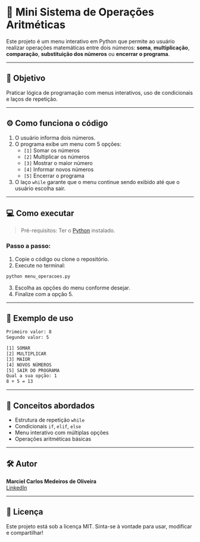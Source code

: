 
# 🧮 Mini Sistema de Operações Aritméticas

Este projeto é um menu interativo em Python que permite ao usuário realizar operações matemáticas entre dois números: **soma**, **multiplicação**, **comparação**, **substituição dos números** ou **encerrar o programa**.

---

## 🎯 Objetivo

Praticar lógica de programação com menus interativos, uso de condicionais e laços de repetição.

---

## ⚙️ Como funciona o código

1. O usuário informa dois números.
2. O programa exibe um menu com 5 opções:
   - `[1]` Somar os números
   - `[2]` Multiplicar os números
   - `[3]` Mostrar o maior número
   - `[4]` Informar novos números
   - `[5]` Encerrar o programa
3. O laço `while` garante que o menu continue sendo exibido até que o usuário escolha sair.

---

## 💻 Como executar

> Pré-requisitos: Ter o [Python](https://www.python.org/downloads/) instalado.

### Passo a passo:

1. Copie o código ou clone o repositório.
2. Execute no terminal:

```bash
python menu_operacoes.py
```

3. Escolha as opções do menu conforme desejar.
4. Finalize com a opção 5.

---

## 🧠 Exemplo de uso

```bash
Primeiro valor: 8
Segundo valor: 5

[1] SOMAR 
[2] MULTIPLICAR
[3] MAIOR
[4] NOVOS NÚMEROS 
[5] SAIR DO PROGRAMA
Qual a sua opção: 1
8 + 5 = 13
```

---

## 📘 Conceitos abordados

- Estrutura de repetição `while`
- Condicionais `if`, `elif`, `else`
- Menu interativo com múltiplas opções
- Operações aritméticas básicas

---

## 🛠️ Autor

**Marciel Carlos Medeiros de Oliveira**  
[LinkedIn](https://www.linkedin.com/in/marciel-analytics/)  

---

## 📄 Licença

Este projeto está sob a licença MIT. Sinta-se à vontade para usar, modificar e compartilhar!
